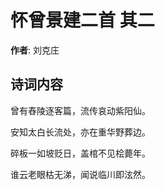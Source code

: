 # 怀曾景建二首  其二

**作者**: 刘克庄

## 诗词内容

曾有舂陵逐客篇，流传哀动紫阳仙。

安知太白长流处，亦在重华野葬边。

碎板一如坡贬日，盖棺不见桧薨年。

谁云老眼枯无涕，闻说临川即泫然。

